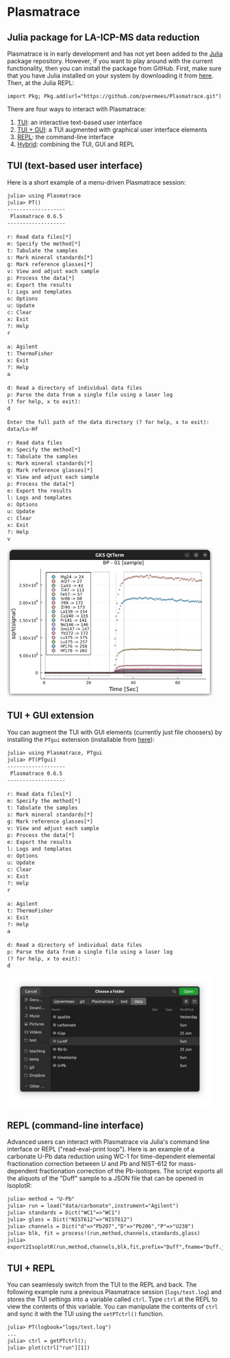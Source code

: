 # Plasmatrace

## Julia package for LA-ICP-MS data reduction

Plasmatrace is in early development and has not yet been added to the
[Julia](https://julialang.org/) package repository. However, if you
want to play around with the current functionality, then you can
install the package from GitHub. First, make sure that you have Julia
installed on your system by downloading it from
[here](https://julialang.org/downloads/#current_stable_release). Then,
at the Julia REPL:

```
import Pkg; Pkg.add(url="https://github.com/pvermees/Plasmatrace.git")
```

There are four ways to interact with Plasmatrace:

1. [TUI](#1-tui-text-based-user-interface): an interactive text-based user interface
2. [TUI + GUI](#2-tui-gui-extension): a TUI augmented with graphical user interface elements
3. [REPL](#3-repl-command-line-interface): the command-line interface
4. [Hybrid](#4-tui-repl): combining the TUI, GUI and REPL

## TUI (text-based user interface)

Here is a short example of a menu-driven Plasmatrace session:

```
julia> using Plasmatrace
julia> PT()
-------------------
 Plasmatrace 0.6.5
-------------------

r: Read data files[*]
m: Specify the method[*]
t: Tabulate the samples
s: Mark mineral standards[*]
g: Mark reference glasses[*]
v: View and adjust each sample
p: Process the data[*]
e: Export the results
l: Logs and templates
o: Options
u: Update
c: Clear
x: Exit
?: Help
r

a: Agilent
t: ThermoFisher
x: Exit
?: Help
a

d: Read a directory of individual data files
p: Parse the data from a single file using a laser log
(? for help, x to exit):
d

Enter the full path of the data directory (? for help, x to exit):
data/Lu-Hf

r: Read data files
m: Specify the method[*]
t: Tabulate the samples
s: Mark mineral standards[*]
g: Mark reference glasses[*]
v: View and adjust each sample
p: Process the data[*]
e: Export the results
l: Logs and templates
o: Options
u: Update
c: Clear
x: Exit
?: Help
v
```

<img src="./img/plot.png" width="480px">

## TUI + GUI extension

You can augment the TUI with GUI elements (currently just file choosers) by installing the
`PTgui` extension (installable from [here](https://github.com/pvermees/PTgui)):

```
julia> using Plasmatrace, PTgui
julia> PT(PTgui)
-------------------
 Plasmatrace 0.6.5
-------------------

r: Read data files[*]
m: Specify the method[*]
t: Tabulate the samples
s: Mark mineral standards[*]
g: Mark reference glasses[*]
v: View and adjust each sample
p: Process the data[*]
e: Export the results
l: Logs and templates
o: Options
u: Update
c: Clear
x: Exit
?: Help
r

a: Agilent
t: ThermoFisher
x: Exit
?: Help
a

d: Read a directory of individual data files
p: Parse the data from a single file using a laser log
(? for help, x to exit):
d
```

<img src="./img/dialog.png" width="480px">

## REPL (command-line interface)

Advanced users can interact with Plasmatrace via Julia's command line
interface or REPL ("read-eval-print loop"). Here is an example of a
carbonate U-Pb data reduction using WC-1 for time-dependent elemental
fractionation correction between U and Pb and NIST-612 for
mass-dependent fractionation correction of the Pb-isotopes. The script
exports all the aliquots of the "Duff" sample to a JSON file that can
be opened in IsoplotR:

```
julia> method = "U-Pb"
julia> run = load("data/carbonate",instrument="Agilent")
julia> standards = Dict("WC1"=>"WC1")
julia> glass = Dict("NIST612"=>"NIST612")
julia> channels = Dict("d"=>"Pb207","D"=>"Pb206","P"=>"U238")
julia> blk, fit = process!(run,method,channels,standards,glass)
julia> export2IsoplotR(run,method,channels,blk,fit,prefix="Duff",fname="Duff.json")
```

## TUI + REPL

You can seamlessly switch from the TUI to the REPL and back. The
following example runs a previous Plasmatrace session
(`logs/test.log`) and stores the TUI settings into a variable called
`ctrl`. Type `ctrl` at the REPL to view the contents of this
variable. You can manipulate the contents of `ctrl` and sync it with
the TUI using the `setPTctrl()` function.

```
julia> PT(logbook="logs/test.log")
...
julia> ctrl = getPTctrl();
julia> plot(ctrl["run"][1])
```